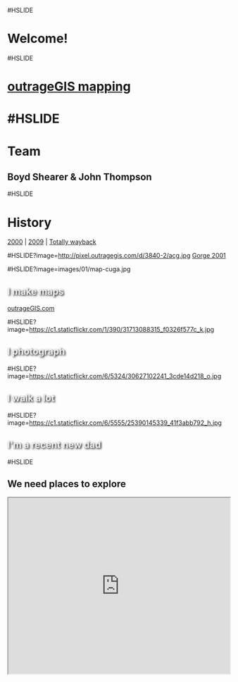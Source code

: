 #HSLIDE
# Welcome!

#HSLIDE
<h1><a href="https://outrageGIS.com" target="blank">outrageGIS mapping</a><h1>

#HSLIDE
# Team
## Boyd Shearer & John Thompson


#HSLIDE
# History
<a href="https://web.archive.org/web/20000531221159/http://outragegis.com/" target="blank">2000</a> | <a href="https://web.archive.org/web/20090403025358/http://outragegis.com/" target="blank">2009</a> | <a href="https://web.archive.org/web/20090401000000*/http://outragegis.com/" target="blank">Totally wayback</a>


#HSLIDE?image=http://pixel.outragegis.com/d/3840-2/acg.jpg
<a href="https://outragegis.com/gorge/index.html" target="blank">Gorge 2001</a>


#HSLIDE?image=images/01/map-cuga.jpg
<h2 style="color:#eee;text-shadow: 2px 2px 4px #000;">I make maps</h2>
<a href="https://outrageGIS.com" target="_blank">outrageGIS.com</a>

#HSLIDE?image=https://c1.staticflickr.com/1/390/31713088315_f0326f577c_k.jpg
<h2 style="color:#eee;text-shadow: 2px 2px 4px #000;">I photograph</h2>

#HSLIDE?image=https://c1.staticflickr.com/6/5324/30627102241_3cde14d218_o.jpg
<h2 style="color:#eee;text-shadow: 2px 2px 4px #000;">I walk a lot</h2>

#HSLIDE?image=https://c1.staticflickr.com/6/5555/25390145339_41f3abb792_h.jpg
<h2 style="color:#eee;text-shadow: 2px 2px 4px #000;">I'm a recent new dad</h2>

#HSLIDE
## We need places to explore
<iframe src="https://outragegis.com/maps/bluegrass/" width="100%" height="400px"></frame>


#HSLIDE?image=https://c1.staticflickr.com/1/710/31150476630_13ead32b58_k.jpg  
<h3 style="color:#eee;text-shadow: 2px 2px 4px #000;">I like to experiment</h3>


#HSLIDE
### Walking the urban core   
<a href="https://www.flickr.com/photos/28640579@N02/31150476630/in/dateposted-public/" target="_blank">in spherical photos.</a>

#HSLIDE?image=https://c1.staticflickr.com/6/5697/31017969892_6a6f41ec25_o.jpg
<h2 style="color:#eee;text-shadow: 2px 2px 4px #000;">I like field trips to see sunsets</h2>

#HSLIDE
## How about you?
* What is your name?
* Major?
* What mapping courses have you taken?

#HSLIDE
### How have I taught NRE 355 in the past?

#HSLIDE
Create a theme, 2016:
## Pilot Knob SNP
## Trails


#HSLIDE?image=http://sweb.uky.edu/~blshea1/nre355/pksnp/assets/images/ElevationProfile.PNG
<h2 style="color:#eee;text-shadow: 2px 2px 4px #000;">Make measurements</h2>
<a href="http://sweb.uky.edu/~blshea1/nre355/pksnp/" target="_blank">and a website</a>

#HSLIDE
Create a theme, 2015:
## Pine Mountain SRP
## Scenic Analysis


#HSLIDE?image=https://geography.as.uky.edu/sites/default/files/PineMountainCanopyTour.jpg
<h2 style="color:#eee;text-shadow: 2px 2px 4px #000;">Make measurements</h2>
<a href="http://sweb.uky.edu/~blshea1/nre355/pine-mountain-canopy-tour/" target="_blank">and a website</a>

#HSLIDE
Create a theme, 2014:
## Arboretum Woods
## Tree Census


#HSLIDE?image=https://geography.as.uky.edu/sites/default/files/BoydShearer_Lab3_ArboretumWoodsTreeCensus_700.jpg
<h2 style="color:#111;text-shadow: 2px 2px 4px #fff;">Make measurements</h2>
<a href="https://geography.as.uky.edu/sites/default/files/BoydShearer_Lab3_ArboretumWoodsTreeCensus.jpg" target="_blank">and a website</a>

#HSLIDE
## Robinson Forest Camp
### trail map


#HSLIDE?image=https://geography.as.uky.edu/sites/default/files/RobinsonForestTrailMapping_th.jpg
<a href="https://geography.as.uky.edu/sites/default/files/RobinsonForestCamp_TrailMap.jpg" target="_blank">map</a>


#HSLIDE
Other themes from class:
## Analyzing
# Walkability

#HSLIDE?image=images/01/map-create-zones.jpg
<h2 style="color:#111;text-shadow: 2px 2px 4px #fff;">Divide city into zones.</h2>

#HSLIDE?image=images/01/map-digitize-paths.jpg
<h2 style="color:#111;text-shadow: 2px 2px 4px #fff;">Digitize walking paths.</h2>

#HSLIDE
### Build a network model
connecting paths to streets with sidewalks.

#HSLIDE
![Pedshed](images/01/map-pedshed.jpg)   
Create a pedshed to measure how many people can access what parts of town on foot.

#HSLIDE?image=https://geography.as.uky.edu/sites/default/files/GEO409_2014_FinalProject_Preview.jpg
<h3 style="color:#eee;text-shadow: 2px 2px 4px #000;">Where are the "cow paths" on campus?</h3>
<h4 style="color:#eee;text-shadow: 2px 2px 4px #000;">Are they quicker than sidewalks?</h4>

#HSLIDE
## Let's make web maps!

#HSLIDE?image=http://boydx.github.io/collisions/images/VineStreet_LexingtonKentucky.jpg
<h3 style="color:#eee;text-shadow: 2px 2px 4px #000;">Bike/Pedestrian vs. Car Collision Analysis</h3>
<a href="http://boydx.github.io/collisions/" target="_blank">Bring in CARTO!</a>

#HSLIDE
**Publishing maps online needs a web page (and host)**
* Student web server @ sweb.uky.edu (slow but free)
* GitHub Pages (comes with version control and syncing!)

#HSLIDE
## We will publish maps using GitHub Pages

#HSLIDE
## What tools will we use?

#HSLIDE
### ESRI ArcGIS
* Leading, enterprise GIS software
* Not free, but you'll get a year license
* Separate programs: ArcMap, ArcCatalog, ArcScene

#HSLIDE
### Other Apps
* <a href="http://www.qgis.org/en/site/" target="_blank">QGIS</a>, the leading free and open source software (FOSS) desktop GIS app
* <a href="http://www.qgis.org/en/site/" target="_blank">PDF Maps</a>, free app to display maps on mobile device without cellular data connection. Also will collect field data.



#HSLIDE
### We now propose a course
## Theme

#HSLIDE
### Background from
## Spring 2017


#HSLIDE
Spring 2017 course students make maps and website for
## Town Branch Trail & Commons
![Video](https://www.youtube.com/embed/OR4JaAmA9rk)
<a href="http://www.townbranch.org/" target="_blank">townbranch.org</a>

#HSLIDE
### We found something
## curious
### in our data

#HSLIDE?image=images/01/trees.jpg
<h2 style="color:#eee;text-shadow: 2px 2px 4px #000;">We can see tree heights!</h2>
<a href="http://boydx.github.io/tbt/oblique/" target="_blank">map</a>

#HSLIDE
### Let's land on a central
## Question

#HSLIDE
### Where are the
## tallest trees
### in our neighborhoods?

#HSLIDE
### How do we
## answer
### this question?


#HSLIDE
### We will explore the third dimension
LiDAR data now available for Lexington

#HSLIDE?image=images/01/lidar-00.jpg
#HSLIDE?image=images/01/lidar-01.jpg
#HSLIDE?image=images/01/lidar-02.jpg


#HSLIDE
![Connected interior spaces](https://c1.staticflickr.com/9/8062/29138854162_1cd274d646_o.jpg)

#HSLIDE
LiDAR tools in ArcGIS help create an   
<a href="https://www.outragegis.com/trails/2016/08/27/elevation-profile-of-connected-interior-spaces" target="_blank">elevation profile of connected interior spaces</a>



#HSLIDE?image=https://c1.staticflickr.com/9/8560/29239711024_0a23da2985_k.jpg
<h2 style="color:#eee;text-shadow: 2px 2px 4px #000;">Sunrise in Lexington</h2>

#HSLIDE?image=images/01/map-sunrise.jpg

#HSLIDE
### LiDAR can help accurately model top surface
Which areas of town can see a sunrise with respect to buildings, trees, etc.    
<a href="https://www.flickr.com/photos/28640579@N02/29239711024/in/album-72157668647475382/" title="Can you see the fall sunrise in Lexington, Kentucky?">Full map</a>

#HSLIDE
### We now have tree top
## elevations

#HSLIDE
### What about
## tree canopy?

#HSLIDE?image=https://geography.as.uky.edu/sites/default/files/LexingtonUrbanCanopy.jpg
<h2 style="color:#111;text-shadow: 2px 2px 4px #fff;">Extract from 2016 aerial imagery</h2>
<a href="http://sweb.uky.edu/~blshea1/nre355/lexington-canopy-cover/" target="_blank">website</a>



#HSLIDE
## Benefits?
* Promote the <a href="https://ukntrees.ca.uky.edu/urban-forest-initiative" target="_blank">Urban Forest Initiative</a>
* Especially their Adopt-a-Tree Program and Education/Outreach mission
* Show a big tree's ecosystem services

#HSLIDE
## Methodology
* Divide class into two-person teams
* Divide Lexington into a series of neighborhoods
* Let's use the Neighborhood Association polygons from the <a href="https://data.lexingtonky.gov/dataset/neighborhood-association" target="_blank">Lexington's Open Data Portal</a>



#HSLIDE
## Challenge for you
What are the areas of Texas and Alaska?
